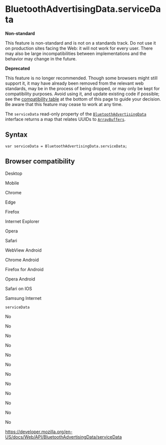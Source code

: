 # BluetoothAdvertisingData.serviceData

**Non-standard**

This feature is non-standard and is not on a standards track. Do not use it on production sites facing the Web: it will not work for every user. There may also be large incompatibilities between implementations and the behavior may change in the future.

**Deprecated**

This feature is no longer recommended. Though some browsers might still support it, it may have already been removed from the relevant web standards, may be in the process of being dropped, or may only be kept for compatibility purposes. Avoid using it, and update existing code if possible; see the [compatibility table](#browser_compatibility) at the bottom of this page to guide your decision. Be aware that this feature may cease to work at any time.

The `serviceData` read-only property of the [`BluetoothAdvertisingData`](../bluetoothadvertisingdata) interface returns a map that relates UUIDs to [`ArrayBuffers`](https://developer.mozilla.org/en-US/docs/Web/JavaScript/Reference/Global_Objects/ArrayBuffer).

## Syntax

    var serviceData = BluetoothAdvertisingData.serviceData;

## Browser compatibility

Desktop

Mobile

Chrome

Edge

Firefox

Internet Explorer

Opera

Safari

WebView Android

Chrome Android

Firefox for Android

Opera Android

Safari on IOS

Samsung Internet

`serviceData`

No

No

No

No

No

No

No

No

No

No

No

No

<a href="https://developer.mozilla.org/en-US/docs/Web/API/BluetoothAdvertisingData/serviceData" class="_attribution-link">https://developer.mozilla.org/en-US/docs/Web/API/BluetoothAdvertisingData/serviceData</a>
